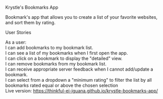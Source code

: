 Krystle's Bookmarks App

Bookmark's app that allows you to create a list of your favorite websites, and sort them by rating. 

User Stories

As a user: <br>
I can add bookmarks to my bookmark list. <br>
I can see a list of my bookmarks when I first open the app. <br>
I can click on a bookmark to display the "detailed" view. <br>
I can remove bookmarks from my bookmark list.<br>
I can receive appropriate server feedback when I cannot add/update a bookmark.<br>
I  can select from a dropdown a "minimum rating" to filter the list by all bookmarks rated equal or above the chosen selection
<br>
Live version: https://thinkful-ei-iguana.github.io/krystle-bookmarks-app/
